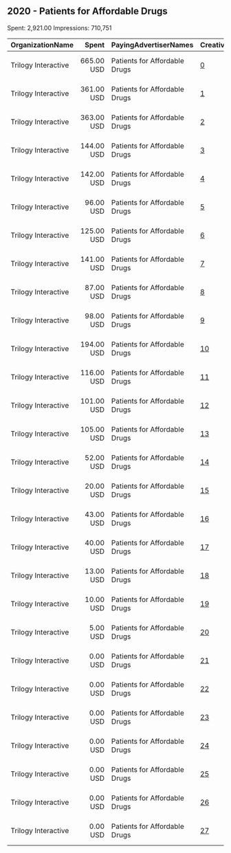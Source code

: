 ## 2020 - Patients for Affordable Drugs 
Spent: 2,921.00
Impressions: 710,751

|OrganizationName|Spent|PayingAdvertiserNames|CreativeUrls|Impressions|Genders|AgeBrackets|CountryCodes|BillingAddresses|CandidateBallotInformation|
|:---|---:|:---|:---|---:|:---|:---|:---|:---|:---|
|Trilogy Interactive|665.00 USD|Patients for Affordable Drugs|[0](https://www.snap.com/political-ads/asset/345939f9ae136e3a47c52fd17ca820dfe4a168c5ebe347a413b6c139da609b7f?mediaType=mp4)|200,907||18+|united states|"2054 University Ave STE 600,Berkeley,94704,US"|Patients for Affordable Drugs|
|Trilogy Interactive|361.00 USD|Patients for Affordable Drugs|[1](https://www.snap.com/political-ads/asset/e996eaff4bdb9261345bf0adbb623577339e893ba5f1438e4ba12911a8798ad2?mediaType=mp4)|120,160||18+|united states|"2054 University Ave STE 600,Berkeley,94704,US"|Patients for Affordable Drugs|
|Trilogy Interactive|363.00 USD|Patients for Affordable Drugs|[2](https://www.snap.com/political-ads/asset/2523358c3587d41105d552a46189eb6aeccca1cffa76d60e6074c7e16994b372?mediaType=mp4)|99,028||18+|united states|"2054 University Ave STE 600,Berkeley,94704,US"|Patients for Affordable Drugs|
|Trilogy Interactive|144.00 USD|Patients for Affordable Drugs|[3](https://www.snap.com/political-ads/asset/2cc35773e425b213bb2d665e5427af576b3111852ef46f44c0b05335385e2596?mediaType=png)|47,598||18+|united states|"2054 University Ave STE 600,Berkeley,94704,US"|Patients for Affordable Drugs|
|Trilogy Interactive|142.00 USD|Patients for Affordable Drugs|[4](https://www.snap.com/political-ads/asset/2cc35773e425b213bb2d665e5427af576b3111852ef46f44c0b05335385e2596?mediaType=png)|36,239||18-45|united states|"2054 University Ave STE 600,Berkeley,94704,US"|Patients for Affordable Drugs|
|Trilogy Interactive|96.00 USD|Patients for Affordable Drugs|[5](https://www.snap.com/political-ads/asset/2f4916f9f7b61c4185b820f62737e5dd0c0c0d6d1a8c55ce6ed9f393e2cc02ca?mediaType=png)|29,979||18+|united states|"2054 University Ave STE 600,Berkeley,94704,US"|Patients for Affordable Drugs|
|Trilogy Interactive|125.00 USD|Patients for Affordable Drugs|[6](https://www.snap.com/political-ads/asset/ecc058013eeae8c51dc3d13eb3ac926bca1b56afd802f794902f6f2561e770e4?mediaType=png)|29,865||18-45|united states|"2054 University Ave STE 600,Berkeley,94704,US"|Patients for Affordable Drugs|
|Trilogy Interactive|141.00 USD|Patients for Affordable Drugs|[7](https://www.snap.com/political-ads/asset/2f4916f9f7b61c4185b820f62737e5dd0c0c0d6d1a8c55ce6ed9f393e2cc02ca?mediaType=png)|26,645||18-45|united states|"2054 University Ave STE 600,Berkeley,94704,US"|Patients for Affordable Drugs|
|Trilogy Interactive|87.00 USD|Patients for Affordable Drugs|[8](https://www.snap.com/political-ads/asset/ecc058013eeae8c51dc3d13eb3ac926bca1b56afd802f794902f6f2561e770e4?mediaType=png)|26,635||18+|united states|"2054 University Ave STE 600,Berkeley,94704,US"|Patients for Affordable Drugs|
|Trilogy Interactive|98.00 USD|Patients for Affordable Drugs|[9](https://www.snap.com/political-ads/asset/5b41ba46d2ddc1fa7f0c6bfa815b8dceec3281d42f75fd8a98ecc83efa791a46?mediaType=png)|24,582||18+|united states|"2054 University Ave STE 600,Berkeley,94704,US"|Patients for Affordable Drugs|
|Trilogy Interactive|194.00 USD|Patients for Affordable Drugs|[10](https://www.snap.com/political-ads/asset/2f4916f9f7b61c4185b820f62737e5dd0c0c0d6d1a8c55ce6ed9f393e2cc02ca?mediaType=png)|19,324||18+|united states|"2054 University Ave STE 600,Berkeley,94704,US"|Patients for Affordable Drugs|
|Trilogy Interactive|116.00 USD|Patients for Affordable Drugs|[11](https://www.snap.com/political-ads/asset/2cc35773e425b213bb2d665e5427af576b3111852ef46f44c0b05335385e2596?mediaType=png)|14,387||18+|united states|"2054 University Ave STE 600,Berkeley,94704,US"|Patients for Affordable Drugs|
|Trilogy Interactive|101.00 USD|Patients for Affordable Drugs|[12](https://www.snap.com/political-ads/asset/345939f9ae136e3a47c52fd17ca820dfe4a168c5ebe347a413b6c139da609b7f?mediaType=mp4)|6,796||18+|united states|"2054 University Ave STE 600,Berkeley,94704,US"|Patients for Affordable Drugs|
|Trilogy Interactive|105.00 USD|Patients for Affordable Drugs|[13](https://www.snap.com/political-ads/asset/2523358c3587d41105d552a46189eb6aeccca1cffa76d60e6074c7e16994b372?mediaType=mp4)|6,015||18+|united states|"2054 University Ave STE 600,Berkeley,94704,US"|Patients for Affordable Drugs|
|Trilogy Interactive|52.00 USD|Patients for Affordable Drugs|[14](https://www.snap.com/political-ads/asset/ecc058013eeae8c51dc3d13eb3ac926bca1b56afd802f794902f6f2561e770e4?mediaType=png)|5,367||18+|united states|"2054 University Ave STE 600,Berkeley,94704,US"|Patients for Affordable Drugs|
|Trilogy Interactive|20.00 USD|Patients for Affordable Drugs|[15](https://www.snap.com/political-ads/asset/e996eaff4bdb9261345bf0adbb623577339e893ba5f1438e4ba12911a8798ad2?mediaType=mp4)|4,230||18-45|united states|"2054 University Ave STE 600,Berkeley,94704,US"|Patients for Affordable Drugs|
|Trilogy Interactive|43.00 USD|Patients for Affordable Drugs|[16](https://www.snap.com/political-ads/asset/e996eaff4bdb9261345bf0adbb623577339e893ba5f1438e4ba12911a8798ad2?mediaType=mp4)|3,933||18+|united states|"2054 University Ave STE 600,Berkeley,94704,US"|Patients for Affordable Drugs|
|Trilogy Interactive|40.00 USD|Patients for Affordable Drugs|[17](https://www.snap.com/political-ads/asset/5b41ba46d2ddc1fa7f0c6bfa815b8dceec3281d42f75fd8a98ecc83efa791a46?mediaType=png)|3,646||18+|united states|"2054 University Ave STE 600,Berkeley,94704,US"|Patients for Affordable Drugs|
|Trilogy Interactive|13.00 USD|Patients for Affordable Drugs|[18](https://www.snap.com/political-ads/asset/2523358c3587d41105d552a46189eb6aeccca1cffa76d60e6074c7e16994b372?mediaType=mp4)|2,454||18-45|united states|"2054 University Ave STE 600,Berkeley,94704,US"|Patients for Affordable Drugs|
|Trilogy Interactive|10.00 USD|Patients for Affordable Drugs|[19](https://www.snap.com/political-ads/asset/5b41ba46d2ddc1fa7f0c6bfa815b8dceec3281d42f75fd8a98ecc83efa791a46?mediaType=png)|1,456||18-45|united states|"2054 University Ave STE 600,Berkeley,94704,US"|Patients for Affordable Drugs|
|Trilogy Interactive|5.00 USD|Patients for Affordable Drugs|[20](https://www.snap.com/political-ads/asset/345939f9ae136e3a47c52fd17ca820dfe4a168c5ebe347a413b6c139da609b7f?mediaType=mp4)|836||18-45|united states|"2054 University Ave STE 600,Berkeley,94704,US"|Patients for Affordable Drugs|
|Trilogy Interactive|0.00 USD|Patients for Affordable Drugs|[21](https://www.snap.com/political-ads/asset/5b41ba46d2ddc1fa7f0c6bfa815b8dceec3281d42f75fd8a98ecc83efa791a46?mediaType=png)|193||18+|united states|"2054 University Ave STE 600,Berkeley,94704,US"|Patients for Affordable Drugs|
|Trilogy Interactive|0.00 USD|Patients for Affordable Drugs|[22](https://www.snap.com/political-ads/asset/e996eaff4bdb9261345bf0adbb623577339e893ba5f1438e4ba12911a8798ad2?mediaType=mp4)|157||18+|united states|"2054 University Ave STE 600,Berkeley,94704,US"|Patients for Affordable Drugs|
|Trilogy Interactive|0.00 USD|Patients for Affordable Drugs|[23](https://www.snap.com/political-ads/asset/ecc058013eeae8c51dc3d13eb3ac926bca1b56afd802f794902f6f2561e770e4?mediaType=png)|126||18+|united states|"2054 University Ave STE 600,Berkeley,94704,US"|Patients for Affordable Drugs|
|Trilogy Interactive|0.00 USD|Patients for Affordable Drugs|[24](https://www.snap.com/political-ads/asset/345939f9ae136e3a47c52fd17ca820dfe4a168c5ebe347a413b6c139da609b7f?mediaType=mp4)|83||18+|united states|"2054 University Ave STE 600,Berkeley,94704,US"|Patients for Affordable Drugs|
|Trilogy Interactive|0.00 USD|Patients for Affordable Drugs|[25](https://www.snap.com/political-ads/asset/2f4916f9f7b61c4185b820f62737e5dd0c0c0d6d1a8c55ce6ed9f393e2cc02ca?mediaType=png)|58||18+|united states|"2054 University Ave STE 600,Berkeley,94704,US"|Patients for Affordable Drugs|
|Trilogy Interactive|0.00 USD|Patients for Affordable Drugs|[26](https://www.snap.com/political-ads/asset/2cc35773e425b213bb2d665e5427af576b3111852ef46f44c0b05335385e2596?mediaType=png)|28||18+|united states|"2054 University Ave STE 600,Berkeley,94704,US"|Patients for Affordable Drugs|
|Trilogy Interactive|0.00 USD|Patients for Affordable Drugs|[27](https://www.snap.com/political-ads/asset/2523358c3587d41105d552a46189eb6aeccca1cffa76d60e6074c7e16994b372?mediaType=mp4)|24||18+|united states|"2054 University Ave STE 600,Berkeley,94704,US"|Patients for Affordable Drugs|
